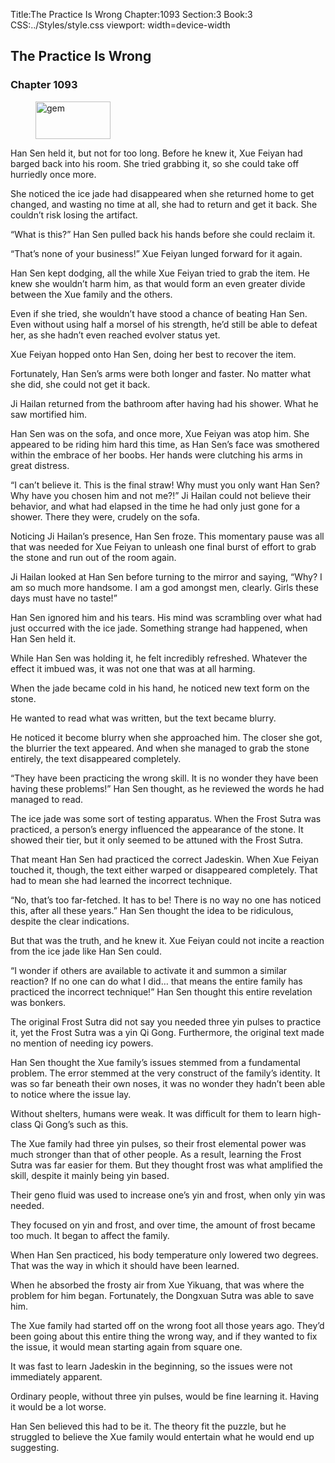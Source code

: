 Title:The Practice Is Wrong 
Chapter:1093 
Section:3 
Book:3 
CSS:../Styles/style.css 
viewport: width=device-width
  
## The Practice Is Wrong
### Chapter 1093 
<figure>
	<img src="../Images/gem.gif" alt="gem" id="gem" width="120" height="60" />
</figure>
  

  
  Han Sen held it, but not for too long. Before he knew it, Xue Feiyan had barged back into his room. She tried grabbing it, so she could take off hurriedly once more.

She noticed the ice jade had disappeared when she returned home to get changed, and wasting no time at all, she had to return and get it back. She couldn’t risk losing the artifact.

“What is this?” Han Sen pulled back his hands before she could reclaim it.

“That’s none of your business!” Xue Feiyan lunged forward for it again.

Han Sen kept dodging, all the while Xue Feiyan tried to grab the item. He knew she wouldn’t harm him, as that would form an even greater divide between the Xue family and the others.

Even if she tried, she wouldn’t have stood a chance of beating Han Sen. Even without using half a morsel of his strength, he’d still be able to defeat her, as she hadn’t even reached evolver status yet.

Xue Feiyan hopped onto Han Sen, doing her best to recover the item.

Fortunately, Han Sen’s arms were both longer and faster. No matter what she did, she could not get it back.

Ji Hailan returned from the bathroom after having had his shower. What he saw mortified him.

Han Sen was on the sofa, and once more, Xue Feiyan was atop him. She appeared to be riding him hard this time, as Han Sen’s face was smothered within the embrace of her boobs. Her hands were clutching his arms in great distress.

“I can’t believe it. This is the final straw! Why must you only want Han Sen? Why have you chosen him and not me?!” Ji Hailan could not believe their behavior, and what had elapsed in the time he had only just gone for a shower. There they were, crudely on the sofa.

Noticing Ji Hailan’s presence, Han Sen froze. This momentary pause was all that was needed for Xue Feiyan to unleash one final burst of effort to grab the stone and run out of the room again.

Ji Hailan looked at Han Sen before turning to the mirror and saying, “Why? I am so much more handsome. I am a god amongst men, clearly. Girls these days must have no taste!”

Han Sen ignored him and his tears. His mind was scrambling over what had just occurred with the ice jade. Something strange had happened, when Han Sen held it.

While Han Sen was holding it, he felt incredibly refreshed. Whatever the effect it imbued was, it was not one that was at all harming.

When the jade became cold in his hand, he noticed new text form on the stone.

He wanted to read what was written, but the text became blurry.

He noticed it become blurry when she approached him. The closer she got, the blurrier the text appeared. And when she managed to grab the stone entirely, the text disappeared completely.

“They have been practicing the wrong skill. It is no wonder they have been having these problems!” Han Sen thought, as he reviewed the words he had managed to read.

The ice jade was some sort of testing apparatus. When the Frost Sutra was practiced, a person’s energy influenced the appearance of the stone. It showed their tier, but it only seemed to be attuned with the Frost Sutra.

That meant Han Sen had practiced the correct Jadeskin. When Xue Feiyan touched it, though, the text either warped or disappeared completely. That had to mean she had learned the incorrect technique.

“No, that’s too far-fetched. It has to be! There is no way no one has noticed this, after all these years.” Han Sen thought the idea to be ridiculous, despite the clear indications.

But that was the truth, and he knew it. Xue Feiyan could not incite a reaction from the ice jade like Han Sen could.

“I wonder if others are available to activate it and summon a similar reaction? If no one can do what I did… that means the entire family has practiced the incorrect technique!” Han Sen thought this entire revelation was bonkers.

The original Frost Sutra did not say you needed three yin pulses to practice it, yet the Frost Sutra was a yin Qi Gong. Furthermore, the original text made no mention of needing icy powers.

Han Sen thought the Xue family’s issues stemmed from a fundamental problem. The error stemmed at the very construct of the family’s identity. It was so far beneath their own noses, it was no wonder they hadn’t been able to notice where the issue lay.

Without shelters, humans were weak. It was difficult for them to learn high-class Qi Gong’s such as this.

The Xue family had three yin pulses, so their frost elemental power was much stronger than that of other people. As a result, learning the Frost Sutra was far easier for them. But they thought frost was what amplified the skill, despite it mainly being yin based.

Their geno fluid was used to increase one’s yin and frost, when only yin was needed.

They focused on yin and frost, and over time, the amount of frost became too much. It began to affect the family.

When Han Sen practiced, his body temperature only lowered two degrees. That was the way in which it should have been learned.

When he absorbed the frosty air from Xue Yikuang, that was where the problem for him began. Fortunately, the Dongxuan Sutra was able to save him.

The Xue family had started off on the wrong foot all those years ago. They’d been going about this entire thing the wrong way, and if they wanted to fix the issue, it would mean starting again from square one.

It was fast to learn Jadeskin in the beginning, so the issues were not immediately apparent.

Ordinary people, without three yin pulses, would be fine learning it. Having it would be a lot worse.

Han Sen believed this had to be it. The theory fit the puzzle, but he struggled to believe the Xue family would entertain what he would end up suggesting.
